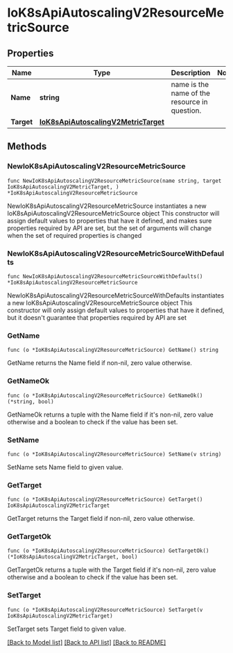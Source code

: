 # IoK8sApiAutoscalingV2ResourceMetricSource

## Properties

Name | Type | Description | Notes
------------ | ------------- | ------------- | -------------
**Name** | **string** | name is the name of the resource in question. | 
**Target** | [**IoK8sApiAutoscalingV2MetricTarget**](IoK8sApiAutoscalingV2MetricTarget.md) |  | 

## Methods

### NewIoK8sApiAutoscalingV2ResourceMetricSource

`func NewIoK8sApiAutoscalingV2ResourceMetricSource(name string, target IoK8sApiAutoscalingV2MetricTarget, ) *IoK8sApiAutoscalingV2ResourceMetricSource`

NewIoK8sApiAutoscalingV2ResourceMetricSource instantiates a new IoK8sApiAutoscalingV2ResourceMetricSource object
This constructor will assign default values to properties that have it defined,
and makes sure properties required by API are set, but the set of arguments
will change when the set of required properties is changed

### NewIoK8sApiAutoscalingV2ResourceMetricSourceWithDefaults

`func NewIoK8sApiAutoscalingV2ResourceMetricSourceWithDefaults() *IoK8sApiAutoscalingV2ResourceMetricSource`

NewIoK8sApiAutoscalingV2ResourceMetricSourceWithDefaults instantiates a new IoK8sApiAutoscalingV2ResourceMetricSource object
This constructor will only assign default values to properties that have it defined,
but it doesn't guarantee that properties required by API are set

### GetName

`func (o *IoK8sApiAutoscalingV2ResourceMetricSource) GetName() string`

GetName returns the Name field if non-nil, zero value otherwise.

### GetNameOk

`func (o *IoK8sApiAutoscalingV2ResourceMetricSource) GetNameOk() (*string, bool)`

GetNameOk returns a tuple with the Name field if it's non-nil, zero value otherwise
and a boolean to check if the value has been set.

### SetName

`func (o *IoK8sApiAutoscalingV2ResourceMetricSource) SetName(v string)`

SetName sets Name field to given value.


### GetTarget

`func (o *IoK8sApiAutoscalingV2ResourceMetricSource) GetTarget() IoK8sApiAutoscalingV2MetricTarget`

GetTarget returns the Target field if non-nil, zero value otherwise.

### GetTargetOk

`func (o *IoK8sApiAutoscalingV2ResourceMetricSource) GetTargetOk() (*IoK8sApiAutoscalingV2MetricTarget, bool)`

GetTargetOk returns a tuple with the Target field if it's non-nil, zero value otherwise
and a boolean to check if the value has been set.

### SetTarget

`func (o *IoK8sApiAutoscalingV2ResourceMetricSource) SetTarget(v IoK8sApiAutoscalingV2MetricTarget)`

SetTarget sets Target field to given value.



[[Back to Model list]](../README.md#documentation-for-models) [[Back to API list]](../README.md#documentation-for-api-endpoints) [[Back to README]](../README.md)


